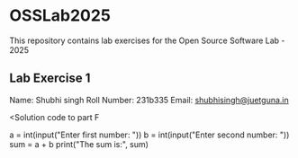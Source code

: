 # OSSLab2025
This repository contains lab exercises for the Open Source Software Lab - 2025
## Lab Exercise 1
Name: Shubhi singh
Roll Number: 231b335
Email: shubhisingh@juetguna.in

<Solution code to part F

a = int(input("Enter first number: "))
b = int(input("Enter second number: "))
sum = a + b
print("The sum is:", sum)

